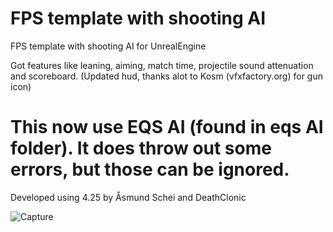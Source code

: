 # FPS template with shooting AI
 FPS template with shooting AI for UnrealEngine
 
Got features like leaning, aiming, match time, projectile sound attenuation and scoreboard. 
(Updated hud, thanks alot to Kosm (vfxfactory.org) for gun icon)
 
 # This now use EQS AI (found in eqs AI folder). It does throw out some errors, but those can be ignored. 
 
Developed using 4.25 by Åsmund Schei and DeathClonic 

![Capture](https://user-images.githubusercontent.com/2607194/148455895-132f1fd3-1191-434b-992a-f93f0badeed6.JPG)
